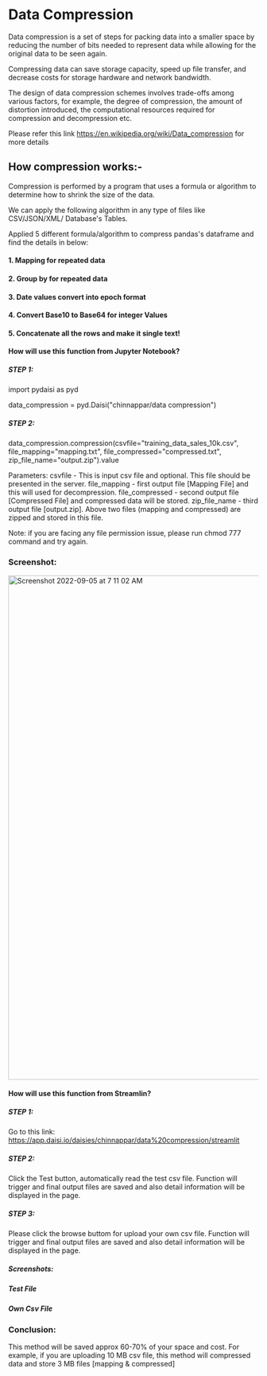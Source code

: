 # Data Compression

Data compression is a set of steps for packing data into a smaller space by reducing the number of bits needed to represent data while allowing for the original data to be seen again.

Compressing data can save storage capacity, speed up file transfer, and decrease costs for storage hardware and network bandwidth.

The design of data compression schemes involves trade-offs among various factors, for example, the degree of compression, the amount of distortion introduced, the computational resources required for compression and decompression etc.

Please refer this link https://en.wikipedia.org/wiki/Data_compression for more details

## How compression works:-

Compression is performed by a program that uses a formula or algorithm to determine how to shrink the size of the data.

We can apply the following algorithm in any type of files like CSV/JSON/XML/ Database's Tables.

Applied 5 different formula/algorithm to compress pandas's dataframe and find the details in below:

#### 1. Mapping for repeated data

#### 2. Group by for repeated data

#### 3. Date values convert into epoch format

#### 4. Convert Base10 to Base64 for integer Values

#### 5. Concatenate all the rows and make it single text!


#### How will use this function from Jupyter Notebook?

##### STEP 1:
import pydaisi as pyd

data_compression = pyd.Daisi("chinnappar/data compression")

##### STEP 2:
data_compression.compression(csvfile="training_data_sales_10k.csv", 
                             file_mapping="mapping.txt", 
                             file_compressed="compressed.txt", 
                             zip_file_name="output.zip").value
                            
 Parameters:
 csvfile - This is input csv file and optional. This file should be presented in the server.
 file_mapping - first output file [Mapping File] and this will used for decompression.
 file_compressed - second output file [Compressed File] and compressed data will be stored.
 zip_file_name - third output file [output.zip]. Above two files (mapping and compressed) are zipped and stored in this file.
 
 Note: if you are facing any file permission issue, please run chmod 777 command and try again.
 
### Screenshot:

<img width="1015" alt="Screenshot 2022-09-05 at 7 11 02 AM" src="https://user-images.githubusercontent.com/112493795/188343968-931aede6-c479-4fc4-84ae-269708f40b0c.png">

#### How will use this function from Streamlin?

##### STEP 1:

Go to this link:
https://app.daisi.io/daisies/chinnappar/data%20compression/streamlit

##### STEP 2:
Click the Test button, automatically read the test csv file.
Function will trigger and final output files are saved and also detail information will be displayed in the page.

##### STEP 3:

Please click the browse buttom for upload your own csv file. 
Function will trigger and final output files are saved and also detail information will be displayed in the page.

##### Screenshots:

##### Test File

##### Own Csv File



### Conclusion:
This method will be saved approx 60-70% of your space and cost. 
For example, if you are uploading 10 MB csv file, this method will compressed data and store 3 MB files [mapping & compressed]






